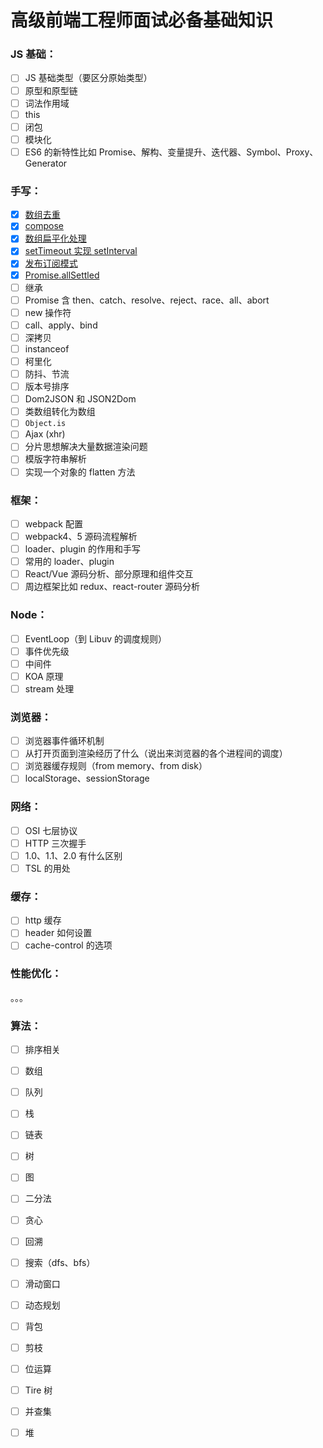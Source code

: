 # 高级前端工程师面试必备基础知识

### JS 基础：

- [ ] JS 基础类型（要区分原始类型）
- [ ] 原型和原型链
- [ ] 词法作用域
- [ ] this
- [ ] 闭包
- [ ] 模块化
- [ ] ES6 的新特性比如 Promise、解构、变量提升、迭代器、Symbol、Proxy、Generator

### 手写：

- [x] [数组去重](./2.0/array去重.js)
- [x] [compose](./2.0/compose.js)
- [x] [数组扁平化处理](./2.0/flat.js)
- [x] [setTimeout 实现 setInterval](./2.0/setTimeout实现setInterval.js)
- [x] [发布订阅模式](./2.0/subscribe.js)
- [x] [Promise.allSettled](./2.0/Promise.allSettled.js)
- [ ] 继承
- [ ] Promise 含 then、catch、resolve、reject、race、all、abort
- [ ] new 操作符
- [ ] call、apply、bind
- [ ] 深拷贝
- [ ] instanceof
- [ ] 柯里化
- [ ] 防抖、节流
- [ ] 版本号排序
- [ ] Dom2JSON 和 JSON2Dom
- [ ] 类数组转化为数组
- [ ] `Object.is`
- [ ] Ajax (xhr)
- [ ] 分片思想解决大量数据渲染问题
- [ ] 模版字符串解析
- [ ] 实现一个对象的 flatten 方法

### 框架：

- [ ] webpack 配置
- [ ] webpack4、5 源码流程解析
- [ ] loader、plugin 的作用和手写
- [ ] 常用的 loader、plugin
- [ ] React/Vue 源码分析、部分原理和组件交互
- [ ] 周边框架比如 redux、react-router 源码分析

### Node：

- [ ] EventLoop（到 Libuv 的调度规则）
- [ ] 事件优先级
- [ ] 中间件
- [ ] KOA 原理
- [ ] stream 处理

### 浏览器：

- [ ] 浏览器事件循环机制
- [ ] 从打开页面到渲染经历了什么（说出来浏览器的各个进程间的调度）
- [ ] 浏览器缓存规则（from memory、from disk）
- [ ] localStorage、sessionStorage

### 网络：

- [ ] OSI 七层协议
- [ ] HTTP 三次握手
- [ ] 1.0、1.1、2.0 有什么区别
- [ ] TSL 的用处

### 缓存：

- [ ] http 缓存
- [ ] header 如何设置
- [ ] cache-control 的选项

### 性能优化：

。。。

### 算法：

- [ ] 排序相关
- [ ] 数组
- [ ] 队列
- [ ] 栈
- [ ] 链表
- [ ] 树
- [ ] 图

- [ ] 二分法
- [ ] 贪心
- [ ] 回溯
- [ ] 搜索（dfs、bfs）
- [ ] 滑动窗口
- [ ] 动态规划
- [ ] 背包
- [ ] 剪枝
- [ ] 位运算
- [ ] Tire 树
- [ ] 并查集
- [ ] 堆
